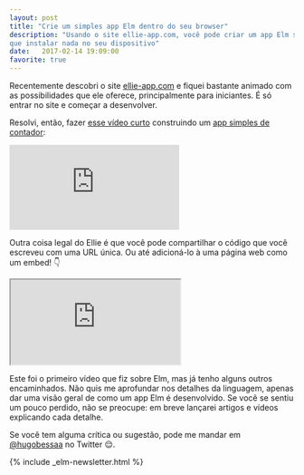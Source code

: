 ```yaml
---
layout: post
title: "Crie um simples app Elm dentro do seu browser"
description: "Usando o site ellie-app.com, você pode criar um app Elm sem ter
que instalar nada no seu dispositivo"
date:   2017-02-14 19:09:00
favorite: true
---
```


Recentemente descobri o site [ellie-app.com][ellie-app] e fiquei bastante
animado com as possibilidades que ele oferece, principalmente para iniciantes. É
só entrar no site e começar a desenvolver.

Resolvi, então, fazer [esse vídeo curto][video] construindo um [app simples de
contador][counter-app]:

<div class="aspect-ratio aspect-ratio--16x9">
  <iframe class="aspect-ratio--object" src="https://player.vimeo.com/video/204070456?byline=0&portrait=0" frameborder="0" webkitallowfullscreen mozallowfullscreen allowfullscreen></iframe>
</div>

Outra coisa legal do Ellie é que você pode compartilhar o código que você
escreveu com uma URL única. Ou até adicioná-lo à uma página web como um embed!
👇

<div class="aspect-ratio aspect-ratio--4x3">
  <iframe class="aspect-ratio--object bn" src="https://embed.ellie-app.com/pckZfVrYWza1/0" sandbox="allow-modals allow-forms allow-popups allow-scripts allow-same-origin"></iframe>
</div>

Este foi o primeiro vídeo que fiz sobre Elm, mas já tenho alguns outros
encaminhados. Não quis me aprofundar nos detalhes da linguagem, apenas dar uma
visão geral de como um app Elm é desenvolvido. Se você se sentiu um pouco
perdido, não se preocupe: em breve lançarei artigos e vídeos explicando cada
detalhe.

Se você tem alguma crítica ou sugestão, pode me mandar em [@hugobessaa] no Twitter 😌.

{% include _elm-newsletter.html %}

[ellie-app]: https://ellie-app.com
[video]: https://vimeo.com/204070456
[counter-app]: https://ellie-app.com/pckZfVrYWza1/0
[@hugobessaa]: https://twitter.com/hugobessaa
